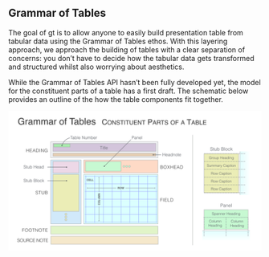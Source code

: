 
<!-- README.md is generated from README.Rmd. Please edit that file -->

## Grammar of Tables

The goal of gt is to allow anyone to easily build presentation table
from tabular data using the Grammar of Tables ethos. With this layering
approach, we approach the building of tables with a clear separation of
concerns: you don’t have to decide how the tabular data gets transformed
and structured whilst also worrying about aesthetics.

While the Grammar of Tables API hasn’t been fully developed yet, the
model for the constituent parts of a table has a first draft. The
schematic below provides an outline of the how the table components fit
together.

<img src="man/figures/gt_parts_of_a_table.png">
